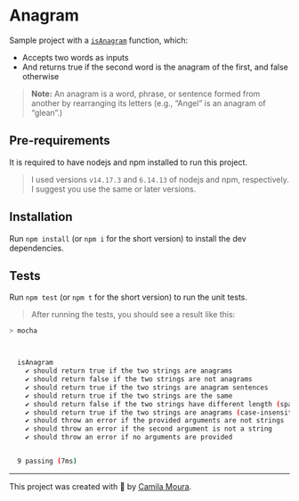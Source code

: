 # Anagram

Sample project with a [`isAnagram`](./index.js) function, which:

- Accepts two words as inputs
- And returns true if the second word is the anagram of the first, and false otherwise

> **Note:** An anagram is a word, phrase, or sentence formed from another by rearranging its letters (e.g., “Angel” is an anagram of “glean”.)

## Pre-requirements

It is required to have nodejs and npm installed to run this project.

> I used versions `v14.17.3` and `6.14.13` of nodejs and npm, respectively. I suggest you use the same or later versions.

## Installation

Run `npm install` (or `npm i` for the short version) to install the dev dependencies.

## Tests

Run `npm test` (or `npm t` for the short version) to run the unit tests.

> After running the tests, you should see a result like this:

```sh
> mocha



  isAnagram
    ✔ should return true if the two strings are anagrams
    ✔ should return false if the two strings are not anagrams
    ✔ should return true if the two strings are anagram sentences
    ✔ should return true if the two strings are the same
    ✔ should return false if the two strings have different length (spaces in between the second param)
    ✔ should return true if the two strings are anagrams (case-insensitive)
    ✔ should throw an error if the provided arguments are not strings
    ✔ should throw an error if the second argument is not a string
    ✔ should throw an error if no arguments are provided


  9 passing (7ms)
```

___

This project was created with 🤍 by [Camila Moura](https://linkedin.com/in/camilalnmoura).